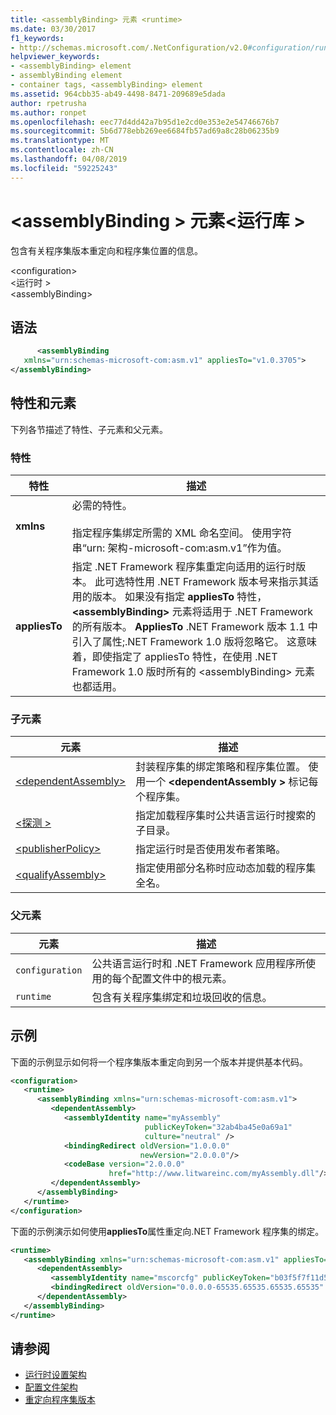 ```yaml
---
title: <assemblyBinding> 元素 <runtime>
ms.date: 03/30/2017
f1_keywords:
- http://schemas.microsoft.com/.NetConfiguration/v2.0#configuration/runtime/assemblyBinding
helpviewer_keywords:
- <assemblyBinding> element
- assemblyBinding element
- container tags, <assemblyBinding> element
ms.assetid: 964cbb35-ab49-4498-8471-209689e5dada
author: rpetrusha
ms.author: ronpet
ms.openlocfilehash: eec77d4dd42a7b95d1e2cd0e353e2e54746676b7
ms.sourcegitcommit: 5b6d778ebb269ee6684fb57ad69a8c28b06235b9
ms.translationtype: MT
ms.contentlocale: zh-CN
ms.lasthandoff: 04/08/2019
ms.locfileid: "59225243"
---
```

# <a name="assemblybinding-element-for-runtime"></a>\<assemblyBinding > 元素\<运行库 >
包含有关程序集版本重定向和程序集位置的信息。  
  
 \<configuration>  
\<运行时 >  
\<assemblyBinding>  
  
## <a name="syntax"></a>语法  
  
```xml  
      <assemblyBinding    
   xmlns="urn:schemas-microsoft-com:asm.v1" appliesTo="v1.0.3705">  
</assemblyBinding>  
```  
  
## <a name="attributes-and-elements"></a>特性和元素  
 下列各节描述了特性、子元素和父元素。  
  
### <a name="attributes"></a>特性  
  
|特性|描述|  
|---------------|-----------------|  
|**xmlns**|必需的特性。<br /><br /> 指定程序集绑定所需的 XML 命名空间。 使用字符串“urn: 架构-microsoft-com:asm.v1”作为值。|  
|**appliesTo**|指定 .NET Framework 程序集重定向适用的运行时版本。 此可选特性用 .NET Framework 版本号来指示其适用的版本。 如果没有指定 **appliesTo** 特性，**\<assemblyBinding>** 元素将适用于 .NET Framework 的所有版本。 **AppliesTo** .NET Framework 版本 1.1 中引入了属性;.NET Framework 1.0 版将忽略它。 这意味着，即使指定了 appliesTo 特性，在使用 .NET Framework 1.0 版时所有的 \<assemblyBinding> 元素也都适用。|  
  
### <a name="child-elements"></a>子元素  
  
|元素|描述|  
|-------------|-----------------|  
|[\<dependentAssembly>](../../../../../docs/framework/configure-apps/file-schema/runtime/dependentassembly-element.md)|封装程序集的绑定策略和程序集位置。 使用一个 **\<dependentAssembly >** 标记每个程序集。|  
|[\<探测 >](../../../../../docs/framework/configure-apps/file-schema/runtime/probing-element.md)|指定加载程序集时公共语言运行时搜索的子目录。|  
|[\<publisherPolicy>](../../../../../docs/framework/configure-apps/file-schema/runtime/publisherpolicy-element.md)|指定运行时是否使用发布者策略。|  
|[\<qualifyAssembly>](../../../../../docs/framework/configure-apps/file-schema/runtime/qualifyassembly-element.md)|指定使用部分名称时应动态加载的程序集全名。|  
  
### <a name="parent-elements"></a>父元素  
  
|元素|描述|  
|-------------|-----------------|  
|`configuration`|公共语言运行时和 .NET Framework 应用程序所使用的每个配置文件中的根元素。|  
|`runtime`|包含有关程序集绑定和垃圾回收的信息。|  
  
## <a name="example"></a>示例  
 下面的示例显示如何将一个程序集版本重定向到另一个版本并提供基本代码。  
  
```xml  
<configuration>  
   <runtime>  
      <assemblyBinding xmlns="urn:schemas-microsoft-com:asm.v1">  
         <dependentAssembly>  
            <assemblyIdentity name="myAssembly"  
                              publicKeyToken="32ab4ba45e0a69a1"  
                              culture="neutral" />  
            <bindingRedirect oldVersion="1.0.0.0"  
                             newVersion="2.0.0.0"/>  
            <codeBase version="2.0.0.0"  
                      href="http://www.litwareinc.com/myAssembly.dll"/>  
         </dependentAssembly>  
      </assemblyBinding>  
   </runtime>  
</configuration>  
```  
  
 下面的示例演示如何使用**appliesTo**属性重定向.NET Framework 程序集的绑定。  
  
```xml  
<runtime>  
   <assemblyBinding xmlns="urn:schemas-microsoft-com:asm.v1" appliesTo="v1.0.3705">  
      <dependentAssembly>   
         <assemblyIdentity name="mscorcfg" publicKeyToken="b03f5f7f11d50a3a" culture=""/>  
         <bindingRedirect oldVersion="0.0.0.0-65535.65535.65535.65535" newVersion="1.0.3300.0"/>  
      </dependentAssembly>  
   </assemblyBinding>  
</runtime>  
```  
  
## <a name="see-also"></a>请参阅

- [运行时设置架构](../../../../../docs/framework/configure-apps/file-schema/runtime/index.md)
- [配置文件架构](../../../../../docs/framework/configure-apps/file-schema/index.md)
- [重定向程序集版本](../../../../../docs/framework/configure-apps/redirect-assembly-versions.md)
